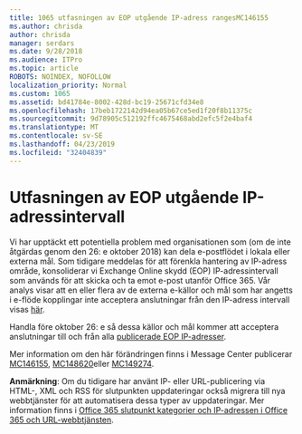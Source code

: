 ```yaml
---
title: 1065 utfasningen av EOP utgående IP-adress rangesMC146155
ms.author: chrisda
author: chrisda
manager: serdars
ms.date: 9/28/2018
ms.audience: ITPro
ms.topic: article
ROBOTS: NOINDEX, NOFOLLOW
localization_priority: Normal
ms.custom: 1065
ms.assetid: bd41784e-8002-428d-bc19-25671cfd34e8
ms.openlocfilehash: 17beb1722142d94ea05b67ce5ed1f20f8b11375c
ms.sourcegitcommit: 9d78905c512192ffc4675468abd2efc5f2e4baf4
ms.translationtype: MT
ms.contentlocale: sv-SE
ms.lasthandoff: 04/23/2019
ms.locfileid: "32404839"
---
```

# <a name="deprecation-of-eop-outbound-ip-address-ranges"></a>Utfasningen av EOP utgående IP-adressintervall

Vi har upptäckt ett potentiella problem med organisationen som (om de inte åtgärdas genom den 26: e oktober 2018) kan dela e-postflödet i lokala eller externa mål. Som tidigare meddelas för att förenkla hantering av IP-adress område, konsoliderar vi Exchange Online skydd (EOP) IP-adressintervall som används för att skicka och ta emot e-post utanför Office 365. Vår analys visar att en eller flera av de externa e-källor och mål som har angetts i e-flöde kopplingar inte acceptera anslutningar från den IP-adress intervall visas [här](https://docs.microsoft.com/office365/SecurityCompliance/eop/exchange-online-protection-ip-addresses).

Handla före oktober 26: e så dessa källor och mål kommer att acceptera anslutningar till och från alla [publicerade EOP IP-adresser](https://docs.microsoft.com/office365/SecurityCompliance/eop/exchange-online-protection-ip-addresses).

Mer information om den här förändringen finns i Message Center publicerar [MC146155](https://portal.office.com/AdminPortal/home?switchtomodern=true#/MessageCenter?id=MC146155), [MC148620](https://portal.office.com/AdminPortal/home?switchtomodern=true#/MessageCenter?id=MC148620)eller [MC149274](https://portal.office.com/AdminPortal/home?switchtomodern=true#/MessageCenter?id=MC149274).

**Anmärkning**: Om du tidigare har använt IP- eller URL-publicering via HTML-, XML och RSS för slutpunkten uppdateringar också migrera till nya webbtjänster för att automatisera dessa typer av uppdateringar. Mer information finns i [Office 365 slutpunkt kategorier och IP-adressen i Office 365 och URL-webbtjänsten](https://techcommunity.microsoft.com/t5/Office-365-Blog/Announcing-Office-365-endpoint-categories-and-Office-365-IP/ba-p/177638).
